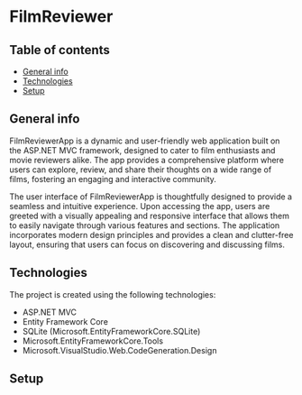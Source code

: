 # FilmReviewer


## Table of contents
* [General info](#general-info)
* [Technologies](#technologies)
* [Setup](#setup)

## General info
FilmReviewerApp is a dynamic and user-friendly web application built on the ASP.NET MVC framework, designed to cater to film enthusiasts and movie reviewers alike. The app provides a comprehensive platform where users can explore, review, and share their thoughts on a wide range of films, fostering an engaging and interactive community.

The user interface of FilmReviewerApp is thoughtfully designed to provide a seamless and intuitive experience. Upon accessing the app, users are greeted with a visually appealing and responsive interface that allows them to easily navigate through various features and sections. The application incorporates modern design principles and provides a clean and clutter-free layout, ensuring that users can focus on discovering and discussing films.

## Technologies
The project is created using the following technologies:

* ASP.NET MVC
* Entity Framework Core
* SQLite (Microsoft.EntityFrameworkCore.SQLite)
* Microsoft.EntityFrameworkCore.Tools
* Microsoft.VisualStudio.Web.CodeGeneration.Design
	
## Setup


